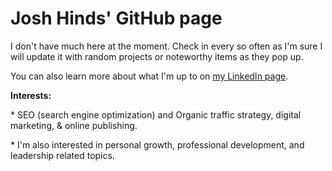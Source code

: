 <h1>Josh Hinds' GitHub page</h1> 

<p>I don't have much here at the moment. Check in every so often as I'm sure I will 
update it with random projects or noteworthy items as they pop up.</p>
<p>You can also learn more about what I'm up to on <a href="https://www.linkedin.com/in/joshhinds">my LinkedIn page</a>.</p>
<p>
<strong>Interests:</strong> 
 <p>* SEO (search engine optimization) and Organic traffic strategy, digital marketing, & online publishing. </p>
 <p>* I'm also interested in personal growth, professional development, and leadership related topics.</p>
